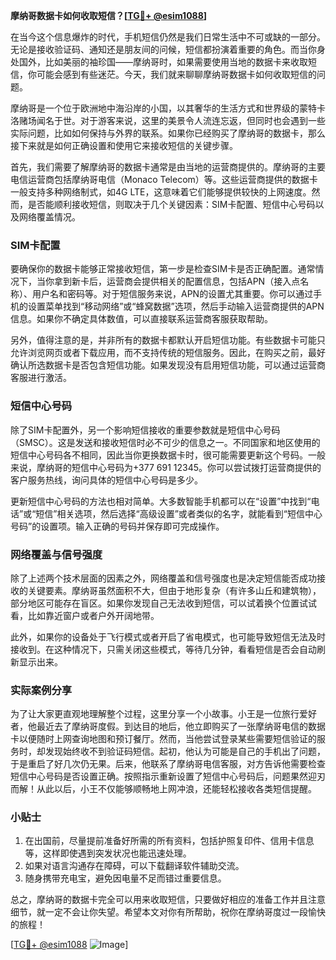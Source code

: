 **摩纳哥数据卡如何收取短信？[[TG💪+ @esim1088](https://t.me/s/esim1088)]**

在当今这个信息爆炸的时代，手机短信仍然是我们日常生活中不可或缺的一部分。无论是接收验证码、通知还是朋友间的问候，短信都扮演着重要的角色。而当你身处国外，比如美丽的袖珍国——摩纳哥时，如果需要使用当地的数据卡来收取短信，你可能会感到有些迷茫。今天，我们就来聊聊摩纳哥数据卡如何收取短信的问题。

摩纳哥是一个位于欧洲地中海沿岸的小国，以其奢华的生活方式和世界级的蒙特卡洛赌场闻名于世。对于游客来说，这里的美景令人流连忘返，但同时也会遇到一些实际问题，比如如何保持与外界的联系。如果你已经购买了摩纳哥的数据卡，那么接下来就是如何正确设置和使用它来接收短信的关键步骤。

首先，我们需要了解摩纳哥的数据卡通常是由当地的运营商提供的。摩纳哥的主要电信运营商包括摩纳哥电信（Monaco Telecom）等。这些运营商提供的数据卡一般支持多种网络制式，如4G LTE，这意味着它们能够提供较快的上网速度。然而，是否能顺利接收短信，则取决于几个关键因素：SIM卡配置、短信中心号码以及网络覆盖情况。

### SIM卡配置

要确保你的数据卡能够正常接收短信，第一步是检查SIM卡是否正确配置。通常情况下，当你拿到新卡后，运营商会提供相关的配置信息，包括APN（接入点名称）、用户名和密码等。对于短信服务来说，APN的设置尤其重要。你可以通过手机的设置菜单找到“移动网络”或“蜂窝数据”选项，然后手动输入运营商提供的APN信息。如果你不确定具体数值，可以直接联系运营商客服获取帮助。

另外，值得注意的是，并非所有的数据卡都默认开启短信功能。有些数据卡可能只允许浏览网页或者下载应用，而不支持传统的短信服务。因此，在购买之前，最好确认所选数据卡是否包含短信功能。如果发现没有启用短信功能，可以通过运营商客服进行激活。

### 短信中心号码

除了SIM卡配置外，另一个影响短信接收的重要参数就是短信中心号码（SMSC）。这是发送和接收短信时必不可少的信息之一。不同国家和地区使用的短信中心号码各不相同，因此当你更换数据卡时，很可能需要更新这个号码。一般来说，摩纳哥的短信中心号码为+377 691 12345。你可以尝试拨打运营商提供的客户服务热线，询问具体的短信中心号码是多少。

更新短信中心号码的方法也相对简单。大多数智能手机都可以在“设置”中找到“电话”或“短信”相关选项，然后选择“高级设置”或者类似的名字，就能看到“短信中心号码”的设置项。输入正确的号码并保存即可完成操作。

### 网络覆盖与信号强度

除了上述两个技术层面的因素之外，网络覆盖和信号强度也是决定短信能否成功接收的关键要素。摩纳哥虽然面积不大，但由于地形复杂（有许多山丘和建筑物），部分地区可能存在盲区。如果你发现自己无法收到短信，可以试着换个位置试试看，比如靠近窗户或者户外开阔地带。

此外，如果你的设备处于飞行模式或者开启了省电模式，也可能导致短信无法及时接收到。在这种情况下，只需关闭这些模式，等待几分钟，看看短信是否会自动刷新显示出来。

### 实际案例分享

为了让大家更直观地理解整个过程，这里分享一个小故事。小王是一位旅行爱好者，他最近去了摩纳哥度假。到达目的地后，他立即购买了一张摩纳哥电信的数据卡以便随时上网查询地图和预订餐厅。然而，当他尝试登录某些需要短信验证的服务时，却发现始终收不到验证码短信。起初，他认为可能是自己的手机出了问题，于是重启了好几次仍无果。后来，他联系了摩纳哥电信客服，对方告诉他需要检查短信中心号码是否设置正确。按照指示重新设置了短信中心号码后，问题果然迎刃而解！从此以后，小王不仅能够顺畅地上网冲浪，还能轻松接收各类短信提醒。

### 小贴士

1. 在出国前，尽量提前准备好所需的所有资料，包括护照复印件、信用卡信息等，这样即使遇到突发状况也能迅速处理。
2. 如果对语言沟通存在障碍，可以下载翻译软件辅助交流。
3. 随身携带充电宝，避免因电量不足而错过重要信息。

总之，摩纳哥的数据卡完全可以用来收取短信，只要做好相应的准备工作并且注意细节，就一定不会让你失望。希望本文对你有所帮助，祝你在摩纳哥度过一段愉快的旅程！

[[TG💪+ @esim1088](https://t.me/s/esim1088) ![Image](https://i.postimg.cc/4NQfJmqS/Snipaste-2025-05-13-00-14-12.png)]